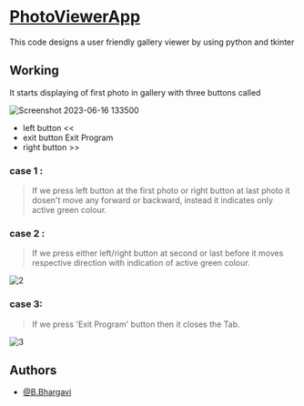 # [PhotoViewerApp](https://github.com/Bhargavi1291/PhotoViewerApp/blob/master/PhotoViewerApp.py)

This code designs a user friendly gallery viewer by using python and tkinter 

## Working

It starts displaying of first photo in gallery with three buttons called  

![Screenshot 2023-06-16 133500](https://github.com/Bhargavi1291/PhotoViewerApp/assets/134159614/3d6c9313-5c55-4878-8d56-c5e89e217856) 
  * left button  <<
  * exit button  Exit Program
  * right button >>
### case 1 :
> If we press left button at the first photo or right button at last photo it dosen't move any forward or backward, instead it indicates only active green colour.
### case 2 :
> If we press either left/right button at second or last before it moves respective direction with indication of active green colour.

![2](https://github.com/Bhargavi1291/PhotoViewerApp/assets/134159614/9709f2f5-e278-4316-ab5f-09955b87c77e)

### case 3:
> If we press 'Exit Program' button then it closes the Tab.

![3](https://github.com/Bhargavi1291/PhotoViewerApp/assets/134159614/12d6bd7d-14d9-4f38-b8bb-0f3923857cd9)
   
## Authors

- [@B.Bhargavi](https://github.com/Bhargavi1291/)
 

